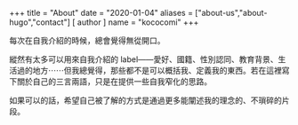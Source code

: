 +++
title = "About"
date = "2020-01-04"
aliases = ["about-us","about-hugo","contact"]
[ author ]
  name = "kococomi"
+++

每次在自我介紹的時候，總會覺得無從開口。

縱然有太多可以用來自我介紹的 label——愛好、國籍、性別認同、教育背景、生活過的地方⋯⋯但我總覺得，那些都不是可以概括我、定義我的東西。若在這裡寫下關於自己的三言兩語，只是在提供一些自我窄化的思路。

如果可以的話，希望自己被了解的方式是通過更多能闡述我的理念的、不瑣碎的片段。

